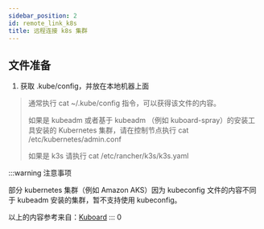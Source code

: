 ```yaml
---
sidebar_position: 2
id: remote_link_k8s
title: 远程连接 k8s 集群
---
```


## 文件准备
1. 获取 .kube/config，并放在本地机器上面 

> 通常执行 cat ~/.kube/config 指令，可以获得该文件的内容。
> 
> 如果是 kubeadm 或者基于 kubeadm （例如 kuboard-spray）的安装工具安装的 Kubernetes 集群，请在控制节点执行 cat /etc/kubernetes/admin.conf
> 
> 如果是 k3s 请执行 cat /etc/rancher/k3s/k3s.yaml

:::warning 注意事项

部分 kubernetes 集群（例如 Amazon AKS）因为 kubeconfig 文件的内容不同于 kubeadm 安装的集群，暂不支持使用 kubeconfig。

以上的内容参考来自：[Kuboard](https://kuboard.cn/)
:::
0
